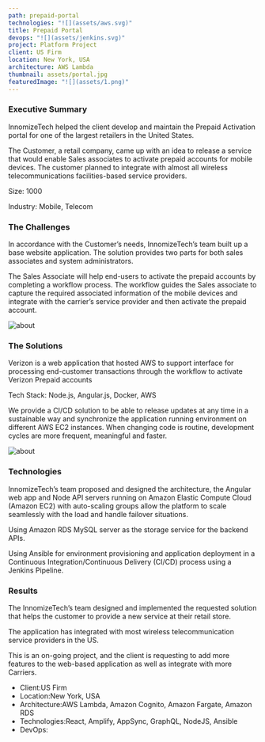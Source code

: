 ```yaml
---
path: prepaid-portal
technologies: "![](assets/aws.svg)"
title: Prepaid Portal
devops: "![](assets/jenkins.svg)"
project: Platform Project
client: US Firm
location: New York, USA
architecture: AWS Lambda
thumbnail: assets/portal.jpg
featuredImage: "![](assets/1.png)"
---
```

<!--StartFragment-->

### Executive Summary

InnomizeTech helped the client develop and maintain the Prepaid Activation portal for one of the largest retailers in the United States.

The Customer, a retail company, came up with an idea to release a service that would enable Sales associates to activate prepaid accounts for mobile devices. The customer planned to integrate with almost all wireless telecommunications facilities-based service providers.

Size: 1000

Industry: Mobile, Telecom

### The Challenges

In accordance with the Customer’s needs, InnomizeTech’s team built up a base website application. The solution provides two parts for both sales associates and system administrators.

The Sales Associate will help end-users to activate the prepaid accounts by completing a workflow process. The workflow guides the Sales associate to capture the required associated information of the mobile devices and integrate with the carrier’s service provider and then activate the prepaid account.

![about](https://staging.innomizetech.com/static/prepaid-1-60c5f70fd5271177d91f75edebf0c831.png)

### The Solutions

Verizon is a web application that hosted AWS to support interface for processing end-customer transactions through the workflow to activate Verizon Prepaid accounts

Tech Stack: Node.js, Angular.js, Docker, AWS

We provide a CI/CD solution to be able to release updates at any time in a sustainable way and synchronize the application running environment on different AWS EC2 instances. When changing code is routine, development cycles are more frequent, meaningful and faster.

![about](https://staging.innomizetech.com/static/prepaid-2-5e72f6464ebbb1d9d9bde1ef67c844ff.png)

### Technologies

InnomizeTech’s team proposed and designed the architecture, the Angular web app and Node API servers running on Amazon Elastic Compute Cloud (Amazon EC2) with auto-scaling groups allow the platform to scale seamlessly with the load and handle failover situations.

Using Amazon RDS MySQL server as the storage service for the backend APIs.

Using Ansible for environment provisioning and application deployment in a Continuous Integration/Continuous Delivery (CI/CD) process using a Jenkins Pipeline.

### Results

The InnomizeTech’s team designed and implemented the requested solution that helps the customer to provide a new service at their retail store.

The application has integrated with most wireless telecommunication service providers in the US.

This is an on-going project, and the client is requesting to add more features to the web-based application as well as integrate with more Carriers.

*   Client:US Firm
*   Location:New York, USA
*   Architecture:AWS Lambda, Amazon Cognito, Amazon Fargate, Amazon RDS
*   Technologies:React, Amplify, AppSync, GraphQL, NodeJS, Ansible
*   DevOps:



<!--EndFragment-->